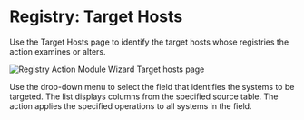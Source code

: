# Registry: Target Hosts

Use the Target Hosts page to identify the target hosts whose registries the action examines or
alters.

![Registry Action Module Wizard Target hosts page](/img/versioned_docs/accessanalyzer_11.6/accessanalyzer/admin/action/registry/targethosts.webp)

Use the drop-down menu to select the field that identifies the systems to be targeted. The list
displays columns from the specified source table. The action applies the specified operations to all
systems in the field.
